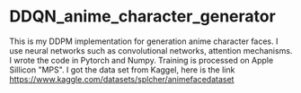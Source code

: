 # DDQN_anime_character_generator
This is my DDPM implementation for generation anime character faces. I use neural networks such as convolutional networks, attention mechanisms. I wrote the code in Pytorch and Numpy. Training is processed on Apple Sillicon "MPS". I got the data set from Kaggel, here is the link https://www.kaggle.com/datasets/splcher/animefacedataset
